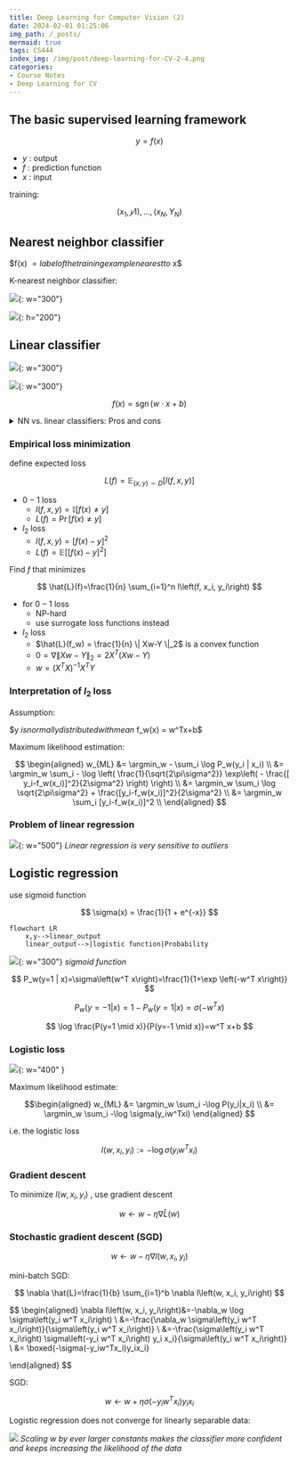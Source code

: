 ```yaml
---
title: Deep Learning for Computer Vision (2)
date: 2024-02-01 01:25:06
img_path: /_posts/
mermaid: true
tags: CS444
index_img: /img/post/deep-learning-for-CV-2-4.png
categories:
- Course Notes
- Deep Learning for CV
---
```


## The basic supervised learning framework

$$
y = f(x)
$$

- $y$ : output
- $f$ : prediction function
- $x$ : input

training:

$$
{(x_1,𝑦1), …, (x_N,Y_N)}
$$

## Nearest neighbor classifier

$f(x) $= label of the training example nearest to$ x$

K-nearest neighbor classifier:

![](/img/post/deep-learning-for-CV-2-1.png){: w="300"}

![](/img/post/deep-learning-for-CV-2-2.png){: h="200"}

## Linear classifier

![](/img/post/deep-learning-for-CV-2-3.png){: w="300"}

![](/img/post/deep-learning-for-CV-2-4.png){: w="300"}

$$
f(x) = \operatorname{sgn} (w\cdot x + b)
$$

<details markdown="1">
<summary>NN vs. linear classifiers: Pros and cons</summary>

NN pros:

- Simple to implement
- Decision boundaries not necessarily linear
- Works for any number of classes
- Nonparametric method
NN cons:
- Need good distance function
- Slow at test time
Linear pros:
- Low-dimensional parametric representation
- Very fast at test time
Linear cons:
- Works for two classes
- How to train the linear function?
- What if data is not linearly separable?

</details>

### Empirical loss minimization

define expected loss

$$
L(f)=\mathbb{E}_{(x, y) \sim D}[l(f, x, y)]
$$

- $0-1$ loss
  - $l(f,x,y) = \mathbb{I}[f(x) \neq y]$ 
  - $L(f)=\operatorname{Pr}[f(x) \neq y]$ 
- $l_2$ loss
  - $l(f, x, y)=[f(x)-y]^2$ 
  - $L(f)=\mathbb{E}\left[[f(x)-y]^2\right]$ 
  
Find $f$ that minimizes

$$
\hat{L}(f)=\frac{1}{n} \sum_{i=1}^n l\left(f, x_i, y_i\right)
$$

- for $0-1$ loss
  - NP-hard
  - use surrogate loss functions instead
- $l_2$ loss
  - $\hat{L}(f_w) = \frac{1}{n} \| Xw-Y \|_2$ is a convex function
  - $0 = \nabla \| Xw-Y \|_2 = 2X^T (Xw - Y)$ 
  - $w = (X^T X)^{-1} X^T Y$ 

### Interpretation of $l_2$ loss

Assumption:

$y $is normally distributed with mean$ f_w(x) = w^Tx+b$

Maximum likelihood estimation:

$$
\begin{aligned}
w_{ML} &= \argmin_w - \sum_i \log P_w(y_i | x_i) \\
       &= \argmin_w \sum_i - \log \left( \frac{1}{\sqrt{2\pi\sigma^2}} \exp\left( - \frac{[ y_i-f_w(x_i)]^2}{2\sigma^2} \right) \right) \\
       &= \argmin_w \sum_i \log \sqrt{2\pi\sigma^2} + \frac{[y_i-f_w(x_i)]^2}{2\sigma^2} \\
       &= \argmin_w \sum_i [y_i-f_w(x_i)]^2 \\
\end{aligned}
$$

### Problem of linear regression

![](/img/post/deep-learning-for-CV-2-5.png){: w="500"}
_Linear regression is very sensitive to outliers_

## Logistic regression

use sigmoid function

$$
\sigma(x) = \frac{1}{1 + e^{-x}}
$$

```mermaid
flowchart LR
    x,y-->linear_output
    linear_output-->|logistic function|Probability
```

![](/img/post/deep-learning-for-CV-2-6.png){: w="300"}
_sigmoid function_

$$
P_w(y=1 | x)=\sigma\left(w^T x\right)=\frac{1}{1+\exp \left(-w^T x\right)}
$$

$$
P_w(y=-1 | x) = 1-P_w(y=1|x)=\sigma(-w^Tx)
$$

$$
\log \frac{P(y=1 \mid x)}{P(y=-1 \mid x)}=w^T x+b
$$

### Logistic loss

![](/img/post/deep-learning-for-CV-2-9.png){: w="400" }


Maximum likelihood estimate:

$$\begin{aligned}
w_{ML} &= \argmin_w \sum_i -\log P(y_i|x_i) \\
&= \argmin_w \sum_i -\log \sigma(y_iw^Txi)
\end{aligned}
$$

i.e. the logistic loss

$$
l(w,x_i, y_i) := -\log \sigma(y_i  w^T x_i)
$$

### Gradient descent

To minimize $l(w,x_i, y_i)$ , use gradient descent

$$
w \leftarrow w - \eta \nabla\hat{L} (w)
$$

### Stochastic gradient descent (SGD)

$$
w \leftarrow w - \eta \nabla l(w, x_i, y_i)
$$

mini-batch SGD:

$$
\nabla \hat{L}=\frac{1}{b} \sum_{i=1}^b \nabla l\left(w, x_i, y_i\right)
$$

$$
\begin{aligned}
\nabla l\left(w, x_i, y_i\right)&=-\nabla_w \log \sigma\left(y_i w^T x_i\right) \\
&=-\frac{\nabla_w \sigma\left(y_i w^T x_i\right)}{\sigma\left(y_i w^T x_i\right)} \\
&=-\frac{\sigma\left(y_i w^T x_i\right) \sigma\left(-y_i w^T x_i\right) y_i x_i}{\sigma\left(y_i w^T x_i\right)} \\
&= \boxed{-\sigma(-y_iw^Tx_i)y_ix_i}

\end{aligned}
$$

SGD:

$$
w \leftarrow w+\eta \sigma\left(-y_i w^T x_i\right) y_i x_i
$$

Logistic regression does not converge for linearly separable data:

![](/img/post/deep-learning-for-CV-2-8.png)
_Scaling $w$ by ever larger constants makes the classifier more confident and keeps increasing the likelihood of the data_
